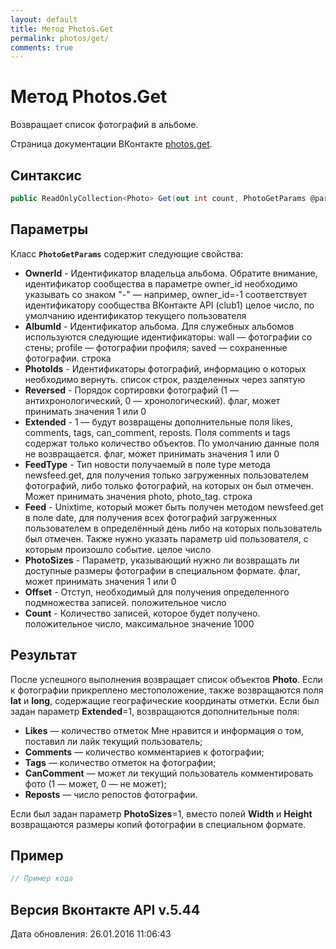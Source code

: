 ```yaml
---
layout: default
title: Метод Photos.Get
permalink: photos/get/
comments: true
---
```

# Метод Photos.Get
Возвращает список фотографий в альбоме.

Страница документации ВКонтакте [photos.get](https://vk.com/dev/photos.get).

## Синтаксис
``` csharp
public ReadOnlyCollection<Photo> Get(out int count, PhotoGetParams @params)
```

## Параметры
Класс **`PhotoGetParams`** содержит следующие свойства:

+ **OwnerId** - Идентификатор владельца альбома. Обратите внимание, идентификатор сообщества в параметре owner_id необходимо указывать со знаком "-" — например, owner_id=-1 соответствует идентификатору сообщества ВКонтакте API (club1)  целое число, по умолчанию идентификатор текущего пользователя
+ **AlbumId** - Идентификатор альбома. Для служебных альбомов используются следующие идентификаторы:   wall — фотографии со стены;  profile — фотографии профиля;  saved — сохраненные фотографии.  строка
+ **PhotoIds** - Идентификаторы фотографий, информацию о которых необходимо вернуть. список строк, разделенных через запятую
+ **Reversed** - Порядок сортировки фотографий (1 — антихронологический, 0 — хронологический). флаг, может принимать значения 1 или 0
+ **Extended** - 1 — будут возвращены дополнительные поля likes, comments, tags, can_comment, reposts. Поля comments и tags содержат только количество объектов. По умолчанию данные поля не возвращается. флаг, может принимать значения 1 или 0
+ **FeedType** - Тип новости получаемый в поле type метода newsfeed.get, для получения только загруженных пользователем фотографий, либо только фотографий, на которых он был отмечен. Может принимать значения photo, photo_tag. строка
+ **Feed** - Unixtime, который может быть получен методом newsfeed.get в поле date, для получения всех фотографий загруженных пользователем в определённый день либо на которых пользователь был отмечен. Также нужно указать параметр uid пользователя, с которым произошло событие. целое число
+ **PhotoSizes** - Параметр, указывающий нужно ли возвращать ли доступные размеры фотографии в специальном формате. флаг, может принимать значения 1 или 0
+ **Offset** - Отступ, необходимый для получения определенного подмножества записей. положительное число
+ **Count** - Количество записей, которое будет получено. положительное число, максимальное значение 1000

## Результат
После успешного выполнения возвращает список объектов **Photo**. 
Если к фотографии прикреплено местоположение, также возвращаются поля **lat** и **long**, содержащие географические координаты отметки. 
Если был задан параметр **Extended**=1, возвращаются дополнительные поля: 

+ **Likes** — количество отметок Мне нравится и информация о том, поставил ли лайк текущий пользователь; 
+ **Comments** — количество комментариев к фотографии; 
+ **Tags** — количество отметок на фотографии; 
+ **CanComment** — может ли текущий пользователь комментировать фото (1 — может, 0 — не может); 
+ **Reposts** — число репостов фотографии. 

Если был задан параметр **PhotoSizes**=1, вместо полей **Width** и **Height** возвращаются размеры копий фотографии в специальном формате.

## Пример
``` csharp
// Пример кода
```

## Версия Вконтакте API v.5.44
Дата обновления: 26.01.2016 11:06:43
